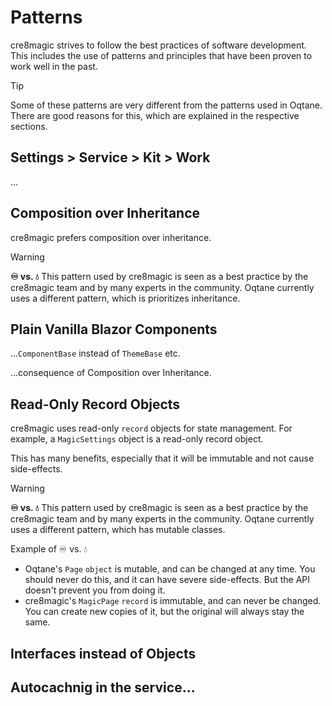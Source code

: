 # Patterns

cre8magic strives to follow the best practices of software development.
This includes the use of patterns and principles that have been proven to work well in the past.

> [!TIP]
> Some of these patterns are very different from the patterns used in Oqtane.
> There are good reasons for this, which are explained in the respective sections.

## Settings > Service > Kit > Work

...



## Composition over Inheritance

cre8magic prefers composition over inheritance.

> [!WARNING]
> **♾️ vs. 💧**
> This pattern used by cre8magic is seen as a best practice by the cre8magic team
> and by many experts in the community.
> Oqtane currently uses a different pattern, which is prioritizes inheritance.

## Plain Vanilla Blazor Components

...`ComponentBase` instead of `ThemeBase` etc.

...consequence of Composition over Inheritance.

## Read-Only Record Objects

cre8magic uses read-only `record` objects for state management.
For example, a `MagicSettings` object is a read-only record object.

This has many benefits, especially that it will be immutable and not cause side-effects.

> [!WARNING]
> **♾️ vs. 💧**
> This pattern used by cre8magic is seen as a best practice by the cre8magic team
> and by many experts in the community.
> Oqtane currently uses a different pattern, which has mutable classes.

Example of ♾️ vs. 💧

* Oqtane's `Page` `object` is mutable, and can be changed at any time.
    You should never do this, and it can have severe side-effects.
    But the API doesn't prevent you from doing it.
* cre8magic's `MagicPage` `record` is immutable, and can never be changed.
    You can create new copies of it, but the original will always stay the same.

## Interfaces instead of Objects


## Autocachnig in the service...